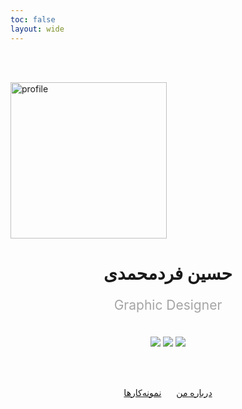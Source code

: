 ```yaml
---
toc: false
layout: wide
---
```


<br/><br/>

<img src="images/Asset.png" alt="profile" loading="lazy" width="250px">

<h1 align="center">حسین فردمحمدی</h1>

<p align="center" style="color: #a5a5a5; font-size: 1.5em">Graphic Designer</p>

<br/>

<div align="center" class="group1">
  <a href="https://instagram.com/ifard.ir/" title="اینستاگرام" class="footer-link"><img src="images/instagram.svg" class="footer-svg"></a>
  <a href="https://t.me/ifard_ir/" title="تلگرام" class="footer-link"><img src="images/telegram.svg" class="footer-svg"></a>
  <a href="https://twitter.com/ifard_ir/" title="توییتر" class="footer-link"><img src="images/twitter.svg" class="footer-svg"></a>
</div>

<br/><br/>


<div align="center">
<a href="about" class="button1" style="margin: 0px 10px;">درباره من</a>
<a href="portfolio" class="button2" style="margin: 0px 10px;">نمونه‌کارها</a>
</div>




